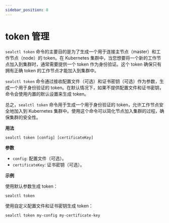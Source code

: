 ```yaml
---
sidebar_position: 8
---
```


# token 管理

`sealctl token` 命令的主要目的是为了生成一个用于连接主节点（master）和工作节点（node）的 token。在 Kubernetes 集群中，当您想要将一个新的工作节点加入到集群时，通常需要提供一个 token 作为身份验证。这个 token 确保只有拥有正确 token 的工作节点才能加入到集群中。

`sealctl token` 命令通过接收配置文件（可选）和证书密钥（可选）作为参数，生成一个用于身份验证的 token。在默认情况下，如果不提供配置文件和证书密钥，命令会使用内置的默认设置来生成 token。

总之，`sealctl token` 命令用于生成一个用于身份验证的 token，允许工作节点安全地加入到 Kubernetes 集群中。使用这个命令可以简化节点加入集群的过程，确保集群的安全性。


**用法**

```shell
sealctl token [config] [certificateKey]
```

**参数**

- `config`: 配置文件（可选）。
- `certificateKey`: 证书密钥（可选）。

**示例**

使用默认参数生成 token：

```shell
sealctl token
```

使用自定义配置文件和证书密钥生成 token：

```shell
sealctl token my-config my-certificate-key
```

